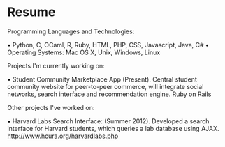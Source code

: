 Resume
======

Programming Languages and Technologies:

•  Python, C, OCaml, R, Ruby, HTML, PHP, CSS, Javascript, Java, C#
•  Operating Systems: Mac OS X, Unix, Windows, Linux

Projects I'm currently working on:

•  Student Community Marketplace App (Present). Central student community website for peer-to-peer commerce, will integrate social networks, search interface and recommendation engine. Ruby on Rails

Other projects I've worked on:

•  Harvard Labs Search Interface: (Summer 2012). Developed a search interface for Harvard students, which queries a lab database using AJAX. http://www.hcura.org/harvardlabs.php



